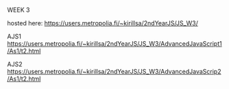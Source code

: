 WEEK 3

hosted here: https://users.metropolia.fi/~kirillsa/2ndYearJS/JS_W3/

AJS1
https://users.metropolia.fi/~kirillsa/2ndYearJS/JS_W3/AdvancedJavaScript1/As1/t2.html

AJS2
https://users.metropolia.fi/~kirillsa/2ndYearJS/JS_W3/AdvancedJavaScrip2/As1/t2.html
